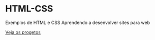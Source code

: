 # HTML-CSS
 Exemplos de HTML e CSS
 Aprendendo a desenvolver sites para web


<a href="https://marcosoliveira404.github.io/HTML-CSS/00-index/index.html">Veja os progetos</a>